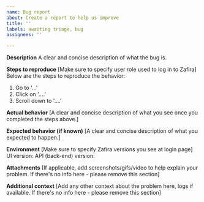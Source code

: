 ```yaml
---
name: Bug report
about: Create a report to help us improve
title: ''
labels: awaiting triage, bug
assignees: ''

---
```


**Description**
A clear and concise description of what the bug is.

**Steps to reproduce**
[Make sure to specify user role used to log in to Zafira]
Below are the steps to reproduce the behavior:
1. Go to '...'
2. Click on '....'
3. Scroll down to '....'

**Actual behavior**
[A clear and concise description of what you see once you completed the steps above.]

**Expected behavior (if known)**
[A clear and concise description of what you expected to happen.]

**Environment**
[Make sure to specify Zafira versions you see at login page]
UI version:
API (back-end) version:

**Attachments**
[If applicable, add screenshots/gifs/video to help explain your problem. If there's no info here - please remove this section]

**Additional context**
[Add any other context about the problem here, logs if available. If there's no info here - please remove this section]
